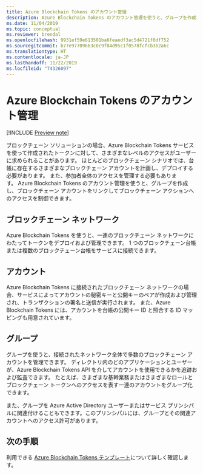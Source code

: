 ```yaml
---
title: Azure Blockchain Tokens のアカウント管理
description: Azure Blockchain Tokens のアカウント管理を使うと、グループを作成し、ブロックチェーン アカウントをリンクしてブロックチェーン アクションへのアクセスを制御できます。
ms.date: 11/04/2019
ms.topic: conceptual
ms.reviewer: brendal
ms.openlocfilehash: 9931ef59e613501ba6feaedf3ac5d4721f0df752
ms.sourcegitcommit: b77e97709663c0c9f84d95c1f0578fcfcb3b2a6c
ms.translationtype: HT
ms.contentlocale: ja-JP
ms.lasthandoff: 11/22/2019
ms.locfileid: "74326097"
---
```

# <a name="azure-blockchain-tokens-account-management"></a>Azure Blockchain Tokens のアカウント管理

[!INCLUDE [Preview note](./includes/preview.md)]

ブロックチェーン ソリューションの場合、Azure Blockchain Tokens サービスを使って作成されたトークンに対して、さまざまなレベルのアクセスがユーザーに求められることがあります。 ほとんどのブロックチェーン シナリオでは、台帳に存在するさまざまなブロックチェーン アカウントを計画し、デプロイする必要があります。 また、参加者全体のアクセスを管理する必要もあります。 Azure Blockchain Tokens のアカウント管理を使うと、グループを作成し、ブロックチェーン アカウントをリンクしてブロックチェーン アクションへのアクセスを制御できます。

## <a name="blockchain-networks"></a>ブロックチェーン ネットワーク

Azure Blockchain Tokens を使うと、一連のブロックチェーン ネットワークにわたってトークンをデプロイおよび管理できます。 1 つのブロックチェーン台帳または複数のブロックチェーン台帳をサービスに接続できます。

## <a name="accounts"></a>アカウント

Azure Blockchain Tokens に接続されたブロックチェーン ネットワークの場合、サービスによってアカウントの秘密キーと公開キーのペアが作成および管理され、トランザクションの署名と送信が実行されます。 また、Azure Blockchain Tokens には、アカウントを台帳の公開キー ID と照合する ID マッピングも用意されています。

## <a name="groups"></a>グループ

グループを使うと、接続されたネットワーク全体で多数のブロックチェーン アカウントを管理できます。 ディレクトリ内のどのアプリケーションとユーザーが、Azure Blockchain Tokens API を介してアカウントを使用できるかを追跡および監査できます。 たとえば、さまざまな基幹業務またはさまざまなロールとブロックチェーン トークンへのアクセスを表す一連のアカウントをグループ化できます。

また、グループを Azure Active Directory ユーザーまたはサービス プリンシパルに関連付けることもできます。このプリンシパルには、グループとその関連アカウントへのアクセス許可があります。  

## <a name="next-steps"></a>次の手順

利用できる [Azure Blockchain Tokens テンプレート](templates.md)について詳しく確認します。
